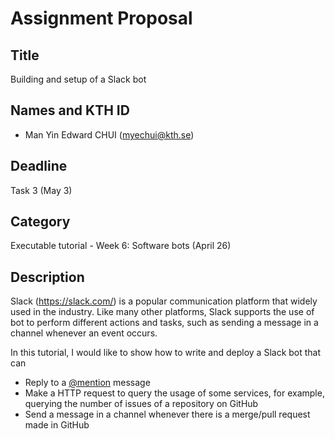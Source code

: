 # Assignment Proposal

## Title

Building and setup of a Slack bot

## Names and KTH ID

- Man Yin Edward CHUI (myechui@kth.se)

## Deadline

Task 3 (May 3)

## Category

Executable tutorial - Week 6: Software bots (April 26)

## Description

Slack (https://slack.com/) is a popular communication platform that widely used in the industry. Like many other platforms, Slack supports the use of bot to perform different actions and tasks, such as sending a message in a channel whenever an event occurs.

In this tutorial, I would like to show how to write and deploy a Slack bot that can 
- Reply to a [@mention](https://slack.com/help/articles/205240127-Use-mentions-in-Slack#mention-someone) message
- Make a HTTP request to query the usage of some services, for example, querying the number of issues of a repository on GitHub
- Send a message in a channel whenever there is a merge/pull request made in GitHub
